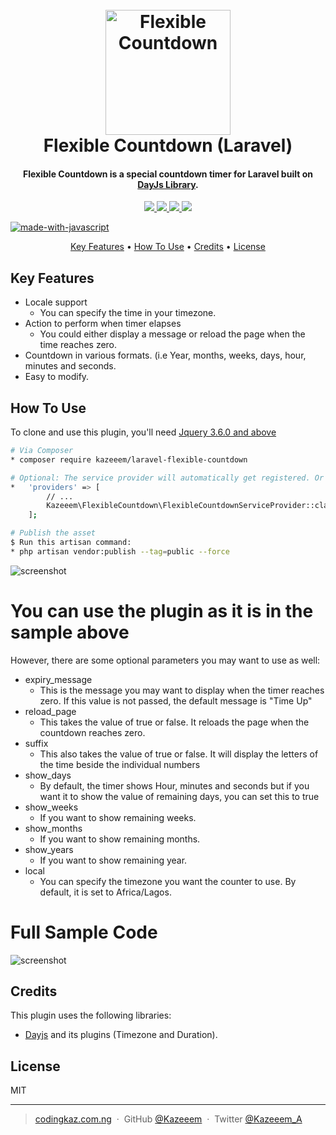 <h1 align="center">
  <br>
  <a href="https://codingkaz.com.ng"><img src="https://codingkaz.com.ng/images/countdown.gif" alt="Flexible Countdown" width="200"></a>
  <br>
  Flexible Countdown (Laravel)
  <br>
</h1>

<h4 align="center">Flexible Countdown is a special countdown timer for Laravel built on <a href="https://day.js.org/" target="_blank">DayJs Library</a>.</h4>

<p align="center">
  <a href="https://img.shields.io/github/v/release/Kazeeem/flexible-countdown?label=Latest%20Release">
    <img src="https://img.shields.io/github/v/release/Kazeeem/flexible-countdown?label=Latest%20Release">
  </a>
  <a href="https://img.shields.io/github/last-commit/Kazeeem/flexible-countdown">
    <img src="https://img.shields.io/github/last-commit/Kazeeem/flexible-countdown">
  </a>
  <a href="https://img.shields.io/github/forks/Kazeeem/flexible-countdown?style=social">
    <img src="https://img.shields.io/github/forks/Kazeeem/flexible-countdown?style=social">
  </a>    
  <a href="https://img.shields.io/github/license/Kazeeem/flexible-countdown">
    <img src="https://img.shields.io/github/license/Kazeeem/flexible-countdown">
  </a>
</p>
  
  [![made-with-javascript](https://img.shields.io/badge/Made%20with-JavaScript-1f425f.svg)](https://www.javascript.com)
  
 <p align="center">
  <a href="#key-features">Key Features</a> •
  <a href="#how-to-use">How To Use</a> •
  <a href="#credits">Credits</a> •
  <a href="#license">License</a>
</p>

## Key Features
* Locale support
  - You can specify the time in your timezone.
* Action to perform when timer elapses
  - You could either display a message or reload the page when the time reaches zero.
* Countdown in various formats. (i.e Year, months, weeks, days, hour, minutes and seconds.
* Easy to modify.

## How To Use
To clone and use this plugin, you'll need [Jquery 3.6.0 and above](https://cdnjs.cloudflare.com/ajax/libs/jquery/3.6.0/jquery.min.js)

```bash
# Via Composer 
* composer require kazeeem/laravel-flexible-countdown

# Optional: The service provider will automatically get registered. Or you may manually add the service provider in your config/app.php file:
*   'providers' => [
        // ...
        Kazeeem\FlexibleCountdown\FlexibleCountdownServiceProvider::class,
    ];

# Publish the asset
$ Run this artisan command: 
* php artisan vendor:publish --tag=public --force

```

![screenshot](https://codingkaz.com.ng/images/carbon.png)
# You can use the plugin as it is in the sample above
However, there are some optional parameters you may want to use as well:
* expiry_message
  - This is the message you may want to display when the timer reaches zero. If this value is not passed, the default message is "Time Up"
* reload_page
  - This takes the value of true or false. It reloads the page when the countdown reaches zero.
* suffix
  - This also takes the value of true or false. It will display the letters of the time beside the individual numbers
* show_days
  - By default, the timer shows Hour, minutes and seconds but if you want it to show the value of remaining days, you can set this to true
* show_weeks
  - If you want to show remaining weeks.
* show_months
  - If you want to show remaining months.
* show_years
  - If you want to show remaining year.
* local
  - You can specify the timezone you want the counter to use. By default, it is set to Africa/Lagos.

# Full Sample Code
![screenshot](https://codingkaz.com.ng/images/carbon1.png)

## Credits
This plugin uses the following libraries:
- [Dayjs](https://day.js.org/) and its plugins (Timezone and Duration).

## License

MIT

---

> [codingkaz.com.ng](https://codingkaz.com.ng) &nbsp;&middot;&nbsp;
> GitHub [@Kazeeem](https://github.com/Kazeeem) &nbsp;&middot;&nbsp;
> Twitter [@Kazeeem_A](https://twitter.com/Kazeeem_A)

